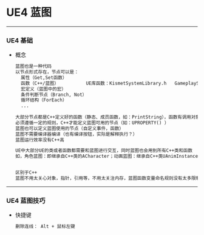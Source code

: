# UE4 蓝图



---

### UE4 基础

* 概念

  ``` tex
  蓝图也是一种代码
  以节点形式存在，节点可以是：
  	属性（Get,Set函数）
  	函数（C++/蓝图）			UE库函数：KismetSystemLibrary.h   GameplayStatics.h
  	宏定义（蓝图中的宏）
  	条件判断节点（Branch, Not）
  	循环结构（ForEach）
  	...
  	
  大部分节点都是C++定义好的函数（静态、成员函数，如：PrintString），函数有调用对象（蓝图内调用成员函数 Target为Self）
  必须遵循一定的规则，C++才能定义蓝图可用的节点（如：UPROPERTY() ）
  蓝图也可以定义蓝图使用的节点（自定义事件，函数）
  蓝图不需要编译器编译（也有编译按钮，实际是解释执行？）
  蓝图运行效率没有C++高
  
  UE中大部分UE的类或者函数都需要和蓝图进行交互，同时蓝图也会用到所有C++类和函数
  如，角色蓝图：即继承自C++类的ACharacter；动画蓝图：继承自C++类UAnimInstance，等等
  
  
  区别于C++
  蓝图不用太关心对象，指针，引用等，不用太关注内存，蓝图函数变量命名规则没有太多限制（变量可以带中文或特殊符号）
  ```

  





---



### UE4 蓝图技巧

* 快捷键

  ``` tex
  删除连线： Alt + 鼠标左键
  ```

  

